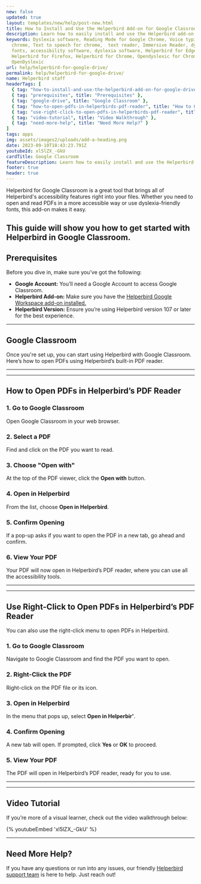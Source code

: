 ```yaml
---
new: false
updated: true
layout: templates/new/help/post-new.html
title: How to Install and Use the Helperbird Add-on for Google Classroom
description: Learn how to easily install and use the Helperbird add-on for Google Classroom. This guide walks you through adding powerful accessibility features like dyslexia-friendly fonts and text-to-speech directly to your presentations.
keywords: Dyslexia software, Reading Mode for Google Chrome, Voice typing for
  chrome, Text to speech for chrome,  text reader, Immersive Reader, dyslexia
  fonts, accessibility software, dyslexia software, Helperbird for Edge,
  Helperbird for Firefox, Helperbird for Chrome, Opendyslexic for Chrome,
  OpenDyslexic
url: help/helperbird-for-google-drive/
permalink: help/helperbird-for-google-drive/
name: Helperbird staff
headerTags: [
  { tag: "how-to-install-and-use-the-helperbird-add-on-for-google-drive", title: "How to Install and Use the Helperbird Add-on for Google Classroom" },
  { tag: "prerequisites", title: "Prerequisites" },
  { tag: "google-drive", title: "Google Classroom" },
  { tag: "how-to-open-pdfs-in-helperbirds-pdf-reader", title: "How to Open PDFs in Helperbird’s PDF Reader" },
  { tag: "use-right-click-to-open-pdfs-in-helperbirds-pdf-reader", title: "Use Right-Click to Open PDFs in Helperbird’s PDF Reader" },
  { tag: "video-tutorial", title: "Video Walkthrough" },
  { tag: "need-more-help", title: "Need More Help?" }
]
tags: apps
img: assets/images2/uploads/add-a-heading.png
date: 2023-09-10T18:43:23.791Z
youtubeId: xl5lZX_-GkU
cardTitle: Google Classroom
featureDescription: Learn how to easily install and use the Helperbird add-on for Google Classroom. This guide walks you through adding powerful accessibility features like dyslexia-friendly fonts and text-to-speech directly to your presentations.
footer: true
header: true
---
```


Helperbird for Google Classroom is a great tool that brings all of Helperbird's accessibility features right into your files. Whether you need to open and read PDFs in a more accessible way or use dyslexia-friendly fonts, this add-on makes it easy. 

This guide will show you how to get started with Helperbird in Google Classroom.
---

## Prerequisites

Before you dive in, make sure you’ve got the following:

- **Google Account:** You’ll need a Google Account to access Google Classroom.
- **Helperbird Add-on:** Make sure you have the [Helperbird Google Workspace add-on installed.](https://workspace.google.com/marketplace/app/helperbird/844716805038)
- **Helperbird Version:** Ensure you’re using Helperbird version 107 or later for the best experience.
---

## Google Classroom

Once you're set up, you can start using Helperbird with Google Classroom. Here’s how to open PDFs using Helperbird’s built-in PDF reader.

---
---

## How to Open PDFs in Helperbird’s PDF Reader

### 1. Go to Google Classroom

Open Google Classroom in your web browser.

### 2. Select a PDF

Find and click on the PDF you want to read.

### 3. Choose "Open with"

At the top of the PDF viewer, click the **Open with** button.

### 4. Open in Helperbird

From the list, choose **Open in Helperbird**.

### 5. Confirm Opening

If a pop-up asks if you want to open the PDF in a new tab, go ahead and confirm.

### 6. View Your PDF

Your PDF will now open in Helperbird’s PDF reader, where you can use all the accessibility tools.

---
---

## Use Right-Click to Open PDFs in Helperbird’s PDF Reader

You can also use the right-click menu to open PDFs in Helperbird.

### 1. Go to Google Classroom

Navigate to Google Classroom and find the PDF you want to open.

### 2. Right-Click the PDF

Right-click on the PDF file or its icon.

### 3. Open in Helperbird

In the menu that pops up, select **Open in Helperbir'**.

### 4. Confirm Opening

A new tab will open. If prompted, click **Yes** or **OK** to proceed.

### 5. View Your PDF

The PDF will open in Helperbird’s PDF reader, ready for you to use.


---
---

## Video Tutorial

If you’re more of a visual learner, check out the video walkthrough below:

{% youtubeEmbed 'xl5lZX_-GkU' %}


--- ---

## Need More Help?

If you have any questions or run into any issues, our friendly [Helperbird support team](/support/) is here to help. Just reach out!
